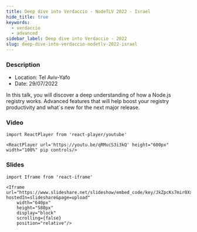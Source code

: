 ```yaml
---
title: Deep dive into Verdaccio - NodeTLV 2022 - Israel
hide_title: true
keywords:
  - verdaccio
  - advanced
sidebar_label: Deep dive into Verdaccio - 2022
slug: deep-dive-into-verdaccio-nodetlv-2022-israel
---
```


### Description


- Location: Tel Aviv-Yafo
- Date: 29/07/2022 

In this talk, you will discover a deep understanding of how a Node.js registry works. Advanced features that will help boost your registry productivity and what´s new for the next major release.

### Video

```mdx-code-block
import ReactPlayer from 'react-player/youtube'

<ReactPlayer url='https://youtu.be/qRMucS3i3kQ' height="600px" width="100%" pip controls/>
```

### Slides


```mdx-code-block
import Iframe from 'react-iframe'

<Iframe url="https://www.slideshare.net/slideshow/embed_code/key/JkZpcKs7mir0Xx?hostedIn=slideshare&page=upload"
    width="640px"
    height="580px"
    display="block"
    scrolling={false}
    position="relative"/>
```

